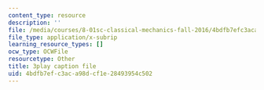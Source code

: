 ```yaml
---
content_type: resource
description: ''
file: /media/courses/8-01sc-classical-mechanics-fall-2016/4bdfb7efc3aca98dcf1e28493954c502_gl9c9qJRqcM.srt
file_type: application/x-subrip
learning_resource_types: []
ocw_type: OCWFile
resourcetype: Other
title: 3play caption file
uid: 4bdfb7ef-c3ac-a98d-cf1e-28493954c502
---
```

